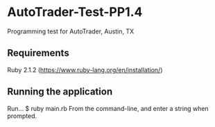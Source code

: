 AutoTrader-Test-PP1.4
=====================

Programming test for AutoTrader, Austin, TX

## Requirements

Ruby 2.1.2 (https://www.ruby-lang.org/en/installation/)

## Running the application
Run...
   $ ruby main.rb
From the command-line, and enter a string when prompted.
